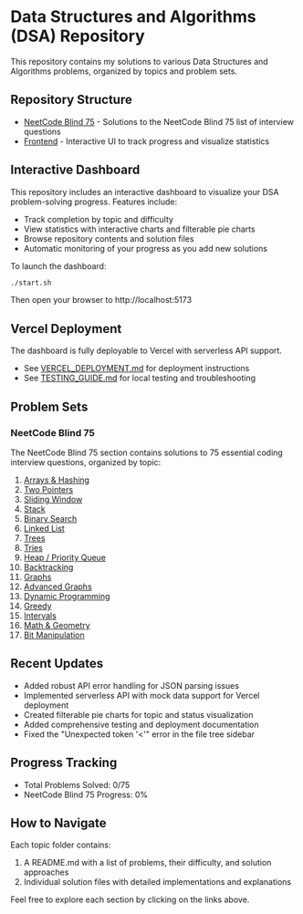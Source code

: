 # Data Structures and Algorithms (DSA) Repository

This repository contains my solutions to various Data Structures and Algorithms problems, organized by topics and problem sets.

## Repository Structure

- [NeetCode Blind 75](/NeetCode%20Blind%2075/README.md) - Solutions to the NeetCode Blind 75 list of interview questions
- [Frontend](/frontend/README.md) - Interactive UI to track progress and visualize statistics

## Interactive Dashboard

This repository includes an interactive dashboard to visualize your DSA problem-solving progress. Features include:

- Track completion by topic and difficulty
- View statistics with interactive charts and filterable pie charts
- Browse repository contents and solution files
- Automatic monitoring of your progress as you add new solutions

To launch the dashboard:

```bash
./start.sh
```

Then open your browser to http://localhost:5173

## Vercel Deployment

The dashboard is fully deployable to Vercel with serverless API support.

- See [VERCEL_DEPLOYMENT.md](VERCEL_DEPLOYMENT.md) for deployment instructions
- See [TESTING_GUIDE.md](TESTING_GUIDE.md) for local testing and troubleshooting

## Problem Sets

### NeetCode Blind 75

The NeetCode Blind 75 section contains solutions to 75 essential coding interview questions, organized by topic:

1. [Arrays & Hashing](/NeetCode%20Blind%2075/Arrays%20%26%20Hashing/README.md)
2. [Two Pointers](/NeetCode%20Blind%2075/Two%20Pointers/README.md)
3. [Sliding Window](/NeetCode%20Blind%2075/Sliding%20Window/README.md)
4. [Stack](/NeetCode%20Blind%2075/Stack/README.md)
5. [Binary Search](/NeetCode%20Blind%2075/Binary%20Search/README.md)
6. [Linked List](/NeetCode%20Blind%2075/Linked%20List/README.md)
7. [Trees](/NeetCode%20Blind%2075/Trees/README.md)
8. [Tries](/NeetCode%20Blind%2075/Tries/README.md)
9. [Heap / Priority Queue](/NeetCode%20Blind%2075/Heap%20Priority%20Queue/README.md)
10. [Backtracking](/NeetCode%20Blind%2075/Backtracking/README.md)
11. [Graphs](/NeetCode%20Blind%2075/Graphs/README.md)
12. [Advanced Graphs](/NeetCode%20Blind%2075/Advanced%20Graphs/README.md)
13. [Dynamic Programming](/NeetCode%20Blind%2075/Dynamic%20Programming/README.md)
14. [Greedy](/NeetCode%20Blind%2075/Greedy/README.md)
15. [Intervals](/NeetCode%20Blind%2075/Intervals/README.md)
16. [Math & Geometry](/NeetCode%20Blind%2075/Math%20%26%20Geometry/README.md)
17. [Bit Manipulation](/NeetCode%20Blind%2075/Bit%20Manipulation/README.md)

## Recent Updates

- Added robust API error handling for JSON parsing issues
- Implemented serverless API with mock data support for Vercel deployment
- Created filterable pie charts for topic and status visualization
- Added comprehensive testing and deployment documentation
- Fixed the "Unexpected token '<'" error in the file tree sidebar

## Progress Tracking

- Total Problems Solved: 0/75
- NeetCode Blind 75 Progress: 0%

## How to Navigate

Each topic folder contains:
1. A README.md with a list of problems, their difficulty, and solution approaches
2. Individual solution files with detailed implementations and explanations

Feel free to explore each section by clicking on the links above.
